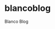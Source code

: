 # blancoblog
Blanco Blog

<!--*************TO DO's**************

 - Add dark mode
 - Fix footer
 - Make about page and profiles
 - social media links
 - RSS FEED? Mailing list? Contacting options
 - Fix links
